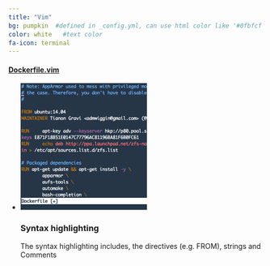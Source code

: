 ```yaml
---
title: "Vim"
bg: pumpkin  #defined in _config.yml, can use html color like '#0fbfcf'
color: white   #text color
fa-icon: terminal
---
```


#### [Dockerfile.vim](https://github.com/docker/docker/tree/master/contrib/syntax/vim)

<ul class="screenshot-images">
  <li>
      <img src="../img/misc/vim-syntaxh.png">
      <h3>Syntax highlighting</h3>
      <p>The syntax highlighting includes, the directives (e.g. FROM), strings and Comments</p>
  </li>
</ul>
